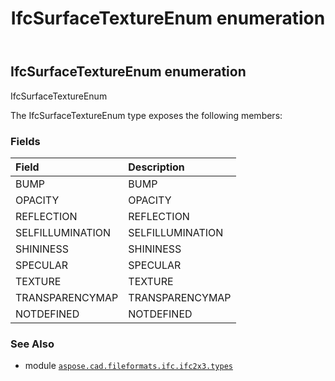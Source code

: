 ﻿---
title: IfcSurfaceTextureEnum enumeration
second_title: Aspose.CAD for Python via .NET API References
description: 
type: docs
weight: 3030
url: /aspose.cad.fileformats.ifc.ifc2x3.types/ifcsurfacetextureenum/
is_root: false
---

## IfcSurfaceTextureEnum enumeration

IfcSurfaceTextureEnum



The IfcSurfaceTextureEnum type exposes the following members:

### Fields
| Field | Description |
| :- | :- |
| BUMP | BUMP |
| OPACITY | OPACITY |
| REFLECTION | REFLECTION |
| SELFILLUMINATION | SELFILLUMINATION |
| SHININESS | SHININESS |
| SPECULAR | SPECULAR |
| TEXTURE | TEXTURE |
| TRANSPARENCYMAP | TRANSPARENCYMAP |
| NOTDEFINED | NOTDEFINED |



### See Also
* module [`aspose.cad.fileformats.ifc.ifc2x3.types`](..)
